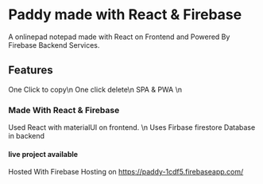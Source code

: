 # Paddy made with React & Firebase
A onlinepad notepad made with React on Frontend and Powered By Firebase Backend Services.

## Features 
One Click to copy\n
One click delete\n
SPA & PWA \n
### Made With React & Firebase
Used React with materialUI on frontend. \n
Uses Firbase firestore Database in backend
#### live project available 
Hosted With Firebase Hosting on 
https://paddy-1cdf5.firebaseapp.com/
